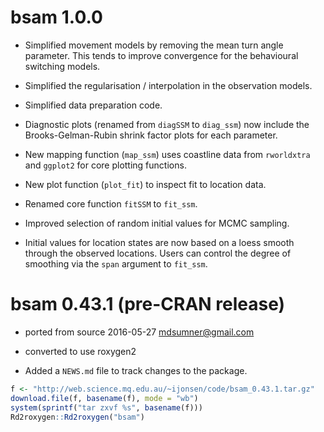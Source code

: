 # bsam 1.0.0 

* Simplified movement models by removing the mean turn angle parameter. This tends to improve convergence for the behavioural
switching models. 

* Simplified the regularisation / interpolation in the observation models.

* Simplified data preparation code.

* Diagnostic plots (renamed from `diagSSM` to `diag_ssm`) now include the Brooks-Gelman-Rubin shrink factor plots for each parameter.

* New mapping function (`map_ssm`) uses coastline data from `rworldxtra` and `ggplot2` for core plotting functions.

* New plot function (`plot_fit`) to inspect fit to location data.

* Renamed core function `fitSSM` to `fit_ssm`.

* Improved selection of random initial values for MCMC sampling.

* Initial values for location states are now based on a loess smooth through the observed locations. Users can control the degree of smoothing via the `span` argument to `fit_ssm`.


# bsam 0.43.1 (pre-CRAN release)

* ported from source 2016-05-27 mdsumner@gmail.com

* converted to use roxygen2

* Added a `NEWS.md` file to track changes to the package.

```R
f <- "http://web.science.mq.edu.au/~ijonsen/code/bsam_0.43.1.tar.gz"
download.file(f, basename(f), mode = "wb")
system(sprintf("tar zxvf %s", basename(f)))
Rd2roxygen::Rd2roxygen("bsam")
```







